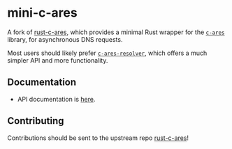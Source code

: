 # mini-c-ares

A fork of [rust-c-ares](https://github.com/dimbleby/rust-c-ares), which provides
a minimal Rust wrapper for the [`c-ares`](https://c-ares.org/) library, for
asynchronous DNS requests.

Most users should likely prefer
[`c-ares-resolver`](https://github.com/dimbleby/c-ares-resolver/), which offers
a much simpler API and more functionality.

## Documentation

- API documentation is [here](https://docs.rs/mini-c-ares).

## Contributing

Contributions should be sent to the upstream repo [rust-c-ares](https://github.com/dimbleby/rust-c-ares)!
